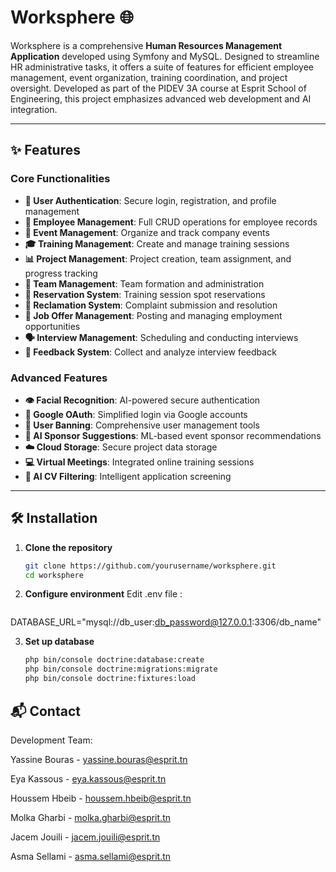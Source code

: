 # Worksphere 🌐

Worksphere is a comprehensive **Human Resources Management Application** developed using Symfony and MySQL. Designed to streamline HR administrative tasks, it offers a suite of features for efficient employee management, event organization, training coordination, and project oversight. Developed as part of the PIDEV 3A course at Esprit School of Engineering, this project emphasizes advanced web development and AI integration.

---

## ✨ Features

### Core Functionalities
- **🔐 User Authentication**: Secure login, registration, and profile management
- **👥 Employee Management**: Full CRUD operations for employee records
- **📅 Event Management**: Organize and track company events
- **🎓 Training Management**: Create and manage training sessions
- **📊 Project Management**: Project creation, team assignment, and progress tracking
- **🤝 Team Management**: Team formation and administration
- **📝 Reservation System**: Training session spot reservations
- **📢 Reclamation System**: Complaint submission and resolution
- **💼 Job Offer Management**: Posting and managing employment opportunities
- **🗣️ Interview Management**: Scheduling and conducting interviews
- **💬 Feedback System**: Collect and analyze interview feedback

### Advanced Features
- **👁️ Facial Recognition**: AI-powered secure authentication
- **🔑 Google OAuth**: Simplified login via Google accounts
- **🚫 User Banning**: Comprehensive user management tools
- **🤖 AI Sponsor Suggestions**: ML-based event sponsor recommendations
- **☁️ Cloud Storage**: Secure project data storage
- **💻 Virtual Meetings**: Integrated online training sessions
- **📄 AI CV Filtering**: Intelligent application screening

---

## 🛠️ Installation

1. **Clone the repository**
   ```bash
   git clone https://github.com/yourusername/worksphere.git
   cd worksphere
2. **Configure environment**
   Edit .env file :
   ```bash
  DATABASE_URL="mysql://db_user:db_password@127.0.0.1:3306/db_name"
  
3. **Set up database**
   ```bash
   php bin/console doctrine:database:create
   php bin/console doctrine:migrations:migrate
   php bin/console doctrine:fixtures:load


## 📬 Contact
Development Team:

Yassine Bouras - yassine.bouras@esprit.tn

Eya Kassous - eya.kassous@esprit.tn

Houssem Hbeib - houssem.hbeib@esprit.tn

Molka Gharbi - molka.gharbi@esprit.tn

Jacem Jouili - jacem.jouili@esprit.tn

Asma Sellami - asma.sellami@esprit.tn
